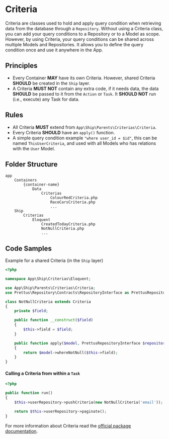 # Criteria 

Criteria are classes used to hold and apply query condition when retrieving data from the database through a `Repository`. 
Without using a Criteria class, you can add your query conditions to a Repository or to a Model as scope. However, by 
using Criteria, your query conditions can be shared across multiple Models and Repositories. It allows you to define the 
query condition once and use it anywhere in the App.

## Principles

- Every Container **MAY** have its own Criteria. However, shared Criteria **SHOULD** be created in the `Ship` layer.
- A Criteria **MUST NOT** contain any extra code, if it needs data, the data **SHOULD** be passed to it from the `Action` 
or `Task`. It **SHOULD NOT** run (i.e., execute) any Task for data.

## Rules

- All Criteria **MUST** extend from `App\Ship\Parents\Criterias\Criteria`.
- Every Criteria **SHOULD** have an `apply()` function.
- A simple query condition example `"where user_id = $id"`, this can be named `ThisUserCriteria`, and used with all 
Models who has relations with the `User` Model.

## Folder Structure

```
app
    Containers
        {container-name}
            Data
                Criterias
                    ColourRedCriteria.php
                    RaceCarsCriteria.php
                    ...
    Ship
        Criterias
            Eloquent
                CreatedTodayCriteria.php
                NotNullCriteria.php
                ...
```

## Code Samples

Example for a shared Criteria (in the `Ship` layer)

```php
<?php

namespace App\Ship\Criterias\Eloquent;

use App\Ship\Parents\Criterias\Criteria;
use Prettus\Repository\Contracts\RepositoryInterface as PrettusRepositoryInterface;

class NotNullCriteria extends Criteria
{
    private $field;

    public function __construct($field)
    {
        $this->field = $field;
    }

    public function apply($model, PrettusRepositoryInterface $repository)
    {
        return $model->whereNotNull($this->field);
    }
}
```

#### Calling a Criteria from within a `Task`

```php
<?php

public function run()
{
    $this->userRepository->pushCriteria(new NotNullCriteria('email'));

    return $this->userRepository->paginate();
}
```

For more information about Criteria read the [official package documentation](https://github.com/andersao/l5-repository#create-a-criteria).

